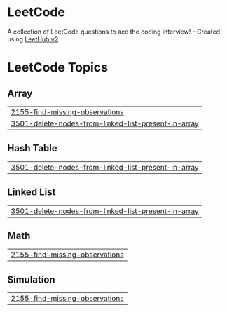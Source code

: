# LeetCode
A collection of LeetCode questions to ace the coding interview! - Created using [LeetHub v2](https://github.com/arunbhardwaj/LeetHub-2.0)

<!---LeetCode Topics Start-->
# LeetCode Topics
## Array
|  |
| ------- |
| [2155-find-missing-observations](https://github.com/IshankNautiyal2123/LeetCode/tree/master/2155-find-missing-observations) |
| [3501-delete-nodes-from-linked-list-present-in-array](https://github.com/IshankNautiyal2123/LeetCode/tree/master/3501-delete-nodes-from-linked-list-present-in-array) |
## Hash Table
|  |
| ------- |
| [3501-delete-nodes-from-linked-list-present-in-array](https://github.com/IshankNautiyal2123/LeetCode/tree/master/3501-delete-nodes-from-linked-list-present-in-array) |
## Linked List
|  |
| ------- |
| [3501-delete-nodes-from-linked-list-present-in-array](https://github.com/IshankNautiyal2123/LeetCode/tree/master/3501-delete-nodes-from-linked-list-present-in-array) |
## Math
|  |
| ------- |
| [2155-find-missing-observations](https://github.com/IshankNautiyal2123/LeetCode/tree/master/2155-find-missing-observations) |
## Simulation
|  |
| ------- |
| [2155-find-missing-observations](https://github.com/IshankNautiyal2123/LeetCode/tree/master/2155-find-missing-observations) |
<!---LeetCode Topics End-->